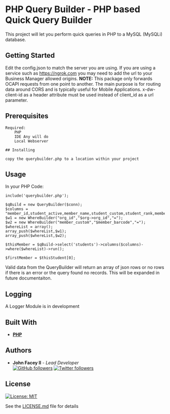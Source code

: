 # PHP Query Builder - PHP based Quick Query Builder  

This project will let you perform quick queries in PHP to a MySQL (MySQLi) database.

## Getting Started

Edit the config.json to match the server you are using. 
If you are using a service such as https://ngrok.com you may need to add the url to your Business Manager allowed origins.
**NOTE:** This package only forwards OCAPI requests from one point to another. The main purpose is for routing data around CORS and is typically useful for Mobile Applications. x-dw-client-id as a header attribute must be used instead of client_id as a url parameter.

## Prerequisites
```
Required:
    PHP
    IDE Any will do
    Local Webserver

## Installing

copy the querybuilder.php to a location within your project
```

## Usage 

In your PHP Code: 
```
include('querybuilder.php');

$qBuild = new QueryBuilder($conn); 
$columns = "member_id,student_active,member_name,student_custom,student_rank,member_custom";
$w1 = new WhereBuilder("org_id","$org->org_id","="); 
$w2 = new WhereBuilder("member_custom","$member_barcode","=");
$whereList = array();
array_push($whereList,$w1);
array_push($whereList,$w2);

$thisMember = $qBuild->select('students')->columns($columns)->where($whereList)->run();

$firstMember = $thisStudent[0];
```
Valid data from the QueryBuilder will return an array of json rows or no rows if there is an error or the query found no records. This will be expanded in future documentaiton.

## Logging

A Logger Module is in development

## Built With

* [**PHP**](https://php.net) 

## Authors

* **John Facey II** - *Lead Developer*  
[![GitHub followers](https://img.shields.io/github/followers/johnfacey.svg?label=Follow&style=social)](https://github.com/johnfacey)
[![Twitter followers](https://img.shields.io/twitter/follow/johnfacey.svg?label=Follow&style=social)](https://twitter.com/johnfacey)


## License

[![License: MIT](https://img.shields.io/badge/License-MIT-yellow.svg)](https://opensource.org/licenses/MIT)

See the [LICENSE.md](LICENSE.md) file for details
